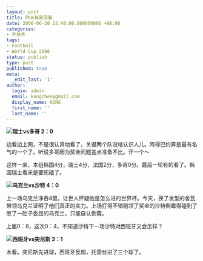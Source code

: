 ```yaml
---
layout: post
title: 昨天算是没看
date: 2006-06-20 22:48:00.000000000 +08:00
categories:
- 非技术
tags:
- Football
- World Cup 2006
status: publish
type: post
published: true
meta:
  _edit_last: '1'
author:
  login: admin
  email: kongchen@gmail.com
  display_name: KONG
  first_name: ''
  last_name: ''
---
```

**![](assets/soccerball.gif)瑞士vs多哥 2：0**

边看边上网，不是很认真地看了，关键两个队没啥认识人儿。阿得巴约算是最有名气的一个了。听说多哥因为奖金问题差点准备不比。汗一个～

这样一来，本组韩国4分，瑞士4分，法国2分，多哥0分。最后一轮有的看了。韩国瑞士看来是要死磕了。

**![](assets/soccerball.gif)乌克兰vs沙特 4：0**

上一场乌克兰净吞4蛋，让世人怀疑他是怎么进的世界杯。今天，换了发型的舍瓦带领乌克兰证明了他们真正的实力。上场打得不错刚领了奖金的沙特倒霉得碰到了憋了一肚子委屈的乌克兰，只能自认倒霉。

上届0：8，这次0：4，不知道沙特下一场沙特对西班牙又会怎样？

**![](assets/soccerball.gif)西班牙vs突尼斯 3：1**

木看。突尼斯先进球，西班牙反超，托雷丝进了三个球了。